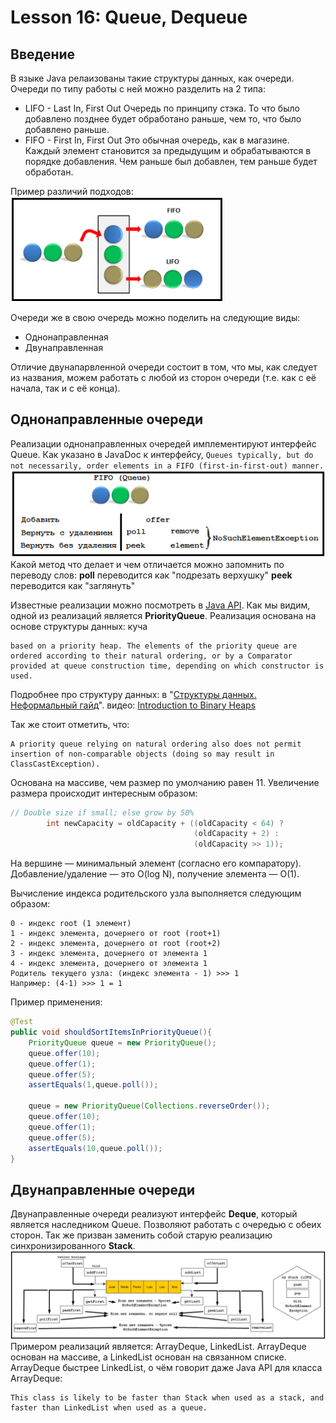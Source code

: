 # Lesson 16: Queue, Dequeue

## Введение
В языке Java релаизованы такие структуры данных, как очереди.
Очереди по типу работы с ней можно разделить на 2 типа:
- LIFO - Last In, First Out
Очередь по принципу стэка. То что было добавлено позднее будет обработано раньше, чем то, что было добавлено раньше.
- FIFO - First In, First Out
Это обычная очередь, как в магазине. Каждый элемент становится за предыдущим и обрабатываются в порядке добавления. Чем раньше был добавлен, тем раньше будет обработан.

Пример различий подходов:
![](../img/fifolifo.png)

Очереди же в свою очередь можно поделить на следующие виды:
- Однонаправленная
- Двунаправленная

Отличие двунапарвленной очереди состоит в том, что мы, как следует из названия, можем работать с любой из сторон очереди (т.е. как с её начала, так и с её конца).

## Однонаправленные очереди
Реализации однонаправленных очередей имплементируют интерфейс Queue.
Как указано в JavaDoc к интерфейсу, ```Queues typically, but do not necessarily, order elements in a FIFO (first-in-first-out) manner.```
![](../img/fifo.png)
Какой метод что делает и чем отличается можно запомнить по переводу слов:
**poll** переводится как "подрезать верхушку"
**peek** переводится как "заглянуть"

Известные реализации можно посмотреть в [Java API](https://docs.oracle.com/javase/8/docs/api/java/util/Queue.html).
Как мы видим, одной из реализаций является **PriorityQueue**.
Реализация основана на основе структуры данных: куча
```
based on a priority heap. The elements of the priority queue are ordered according to their natural ordering, or by a Comparator provided at queue construction time, depending on which constructor is used.
```
Подробнее про структуру данных:
в "[Структуры данных. Неформальный гайд](https://habrahabr.ru/post/263765/)".
видео: [Introduction to Binary Heaps](https://www.youtube.com/watch?v=WCm3TqScBM8)

Так же стоит отметить, что:
```
A priority queue relying on natural ordering also does not permit insertion of non-comparable objects (doing so may result in ClassCastException).
```
Основана на массиве, чем размер по умолчанию равен 11.
Увеличение размера происходит интересным образом:
```java
// Double size if small; else grow by 50%
        int newCapacity = oldCapacity + ((oldCapacity < 64) ?
                                         (oldCapacity + 2) :
                                         (oldCapacity >> 1));
```
На вершине — минимальный элемент (согласно его компаратору).
Добавление/удаление — это O(log N), получение элемента — O(1).

Вычисление индекса родительского узла выполняется следующим образом:
```
0 - индекс root (1 элемент)
1 - индекс элемента, дочернего от root (root+1)
2 - индекс элемента, дочернего от root (root+2)
3 - индекс элемента, дочернего от элемента 1
4 - индекс элемента, дочернего от элемента 1
Родитель текущего узла: (индекс элемента - 1) >>> 1
Например: (4-1) >>> 1 = 1
```
Пример применения:
```java
@Test
public void shouldSortItemsInPriorityQueue(){
	PriorityQueue queue = new PriorityQueue();
	queue.offer(10);
	queue.offer(1);
	queue.offer(5);
	assertEquals(1,queue.poll());

	queue = new PriorityQueue(Collections.reverseOrder());
	queue.offer(10);
	queue.offer(1);
	queue.offer(5);
	assertEquals(10,queue.poll());
}
```

## Двунаправленные очереди
Двунаправленные очереди реализуют интерфейс **Deque**, который является наследником Queue.
Позволяют работать с очередью с обеих сторон.
Так же призван заменить собой старую реализацию синхронизированного **Stack**.
![](../img/ArrayDeque.png)
Примером реализаций является: ArrayDeque, LinkedList.
ArrayDeque основан на массиве, а LinkedList основан на связанном списке.
ArrayDeque быстрее LinkedList, о чём говорит даже Java API для класса ArrayDeque:
```
This class is likely to be faster than Stack when used as a stack, and faster than LinkedList when used as a queue.
```